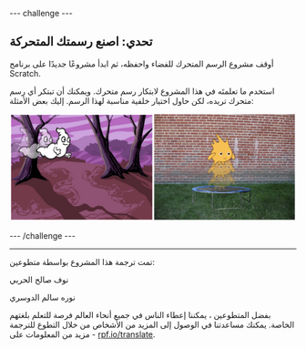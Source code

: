 --- challenge ---

## تحدي: اصنع رسمتك المتحركة

أوقف مشروع الرسم المتحرك للفضاء واحفظه، ثم ابدأ مشروعًا جديدًا على برنامج Scratch.

استخدم ما تعلمتَه في هذا المشروع لابتكار رسم متحرك. ويمكنك أن تبتكر أي رسم متحرك تريده، لكن حاول اختيار خلفية مناسبة لهذا الرسم. إليك بعض الأمثلة:

![لقطة الشاشة](images/space-egs.png)

--- /challenge ---

***

تمت ترجمة هذا المشروع بواسطة متطوعين:

نوف صالح الحربي

نوره سالم الدوسري

بفضل المتطوعين ، يمكننا إعطاء الناس في جميع أنحاء العالم فرصة للتعلم بلغتهم الخاصة. يمكنك مساعدتنا في الوصول إلى المزيد من الأشخاص من خلال التطوع للترجمة - مزيد من المعلومات على [rpf.io/translate](https://rpf.io/translate).
